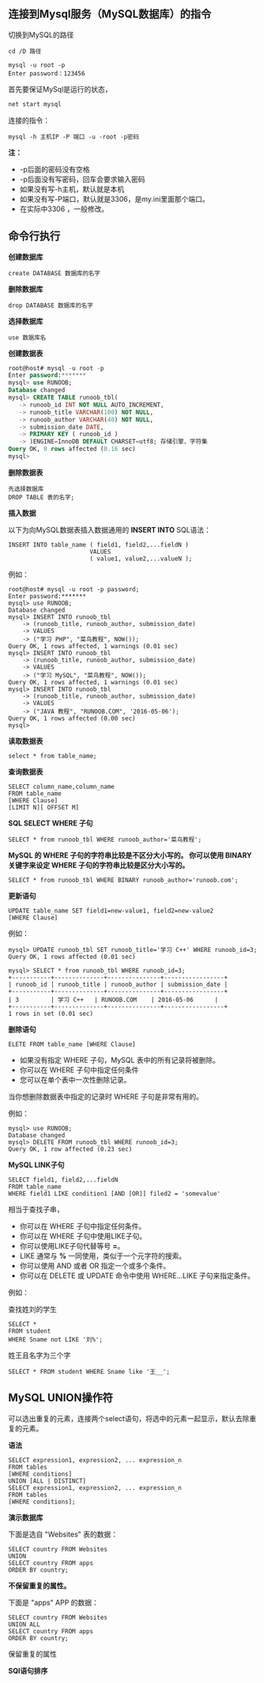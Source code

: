 ## 连接到Mysql服务（MySQL数据库）的指令

切换到MySQL的路径

```
cd /D 路径
```

```mysql
mysql -u root -p
Enter password：123456
```

首先要保证MySql是运行的状态，

```c
net start mysql
```



连接的指令：

```mysql
mysql -h 主机IP -P 端口 -u -root -p密码
```

**注：**

- -p后面的密码没有空格
- -p后面没有写密码，回车会要求输入密码
- 如果没有写-h主机，默认就是本机
- 如果没有写-P端口，默认就是3306，是my.ini里面那个端口。
- 在实际中3306 ，一般修改。



## 命令行执行



**创建数据库**

```
create DATABASE 数据库的名字
```



**删除数据库**

````
drop DATABASE 数据库的名字
````



**选择数据库**

```
use 数据库名
```



**创建数据表**

````sql
root@host# mysql -u root -p
Enter password:*******
mysql> use RUNOOB;
Database changed
mysql> CREATE TABLE runoob_tbl(
   -> runoob_id INT NOT NULL AUTO_INCREMENT,
   -> runoob_title VARCHAR(100) NOT NULL,
   -> runoob_author VARCHAR(40) NOT NULL,
   -> submission_date DATE,
   -> PRIMARY KEY ( runoob_id )
   -> )ENGINE=InnoDB DEFAULT CHARSET=utf8; 存储引擎、字符集
Query OK, 0 rows affected (0.16 sec)
mysql>
````



**删除数据表**

```mysql
先选择数据库
DROP TABLE 表的名字;
```



**插入数据**

以下为向MySQL数据表插入数据通用的 **INSERT INTO** SQL语法：

```mysql
INSERT INTO table_name ( field1, field2,...fieldN )
                       VALUES
                       ( value1, value2,...valueN );
```

例如：

```mysql
root@host# mysql -u root -p password;
Enter password:*******
mysql> use RUNOOB;
Database changed
mysql> INSERT INTO runoob_tbl 
    -> (runoob_title, runoob_author, submission_date)
    -> VALUES
    -> ("学习 PHP", "菜鸟教程", NOW());
Query OK, 1 rows affected, 1 warnings (0.01 sec)
mysql> INSERT INTO runoob_tbl
    -> (runoob_title, runoob_author, submission_date)
    -> VALUES
    -> ("学习 MySQL", "菜鸟教程", NOW());
Query OK, 1 rows affected, 1 warnings (0.01 sec)
mysql> INSERT INTO runoob_tbl
    -> (runoob_title, runoob_author, submission_date)
    -> VALUES
    -> ("JAVA 教程", "RUNOOB.COM", '2016-05-06');
Query OK, 1 rows affected (0.00 sec)
mysql>
```



**读取数据表**

```mysql
select * from table_name;
```



**查询数据表**

```mysql
SELECT column_name,column_name
FROM table_name
[WHERE Clause]
[LIMIT N][ OFFSET M]
```



**SQL SELECT WHERE 子句**

```mysql
SELECT * from runoob_tbl WHERE runoob_author='菜鸟教程';
```



**MySQL 的 WHERE 子句的字符串比较是不区分大小写的。 你可以使用 BINARY 关键字来设定 WHERE 子句的字符串比较是区分大小写的。**

```mysql
SELECT * from runoob_tbl WHERE BINARY runoob_author='runoob.com';
```

**更新语句**

```mysql
UPDATE table_name SET field1=new-value1, field2=new-value2
[WHERE Clause]
```

例如：

```mysql
mysql> UPDATE runoob_tbl SET runoob_title='学习 C++' WHERE runoob_id=3;
Query OK, 1 rows affected (0.01 sec)
 
mysql> SELECT * from runoob_tbl WHERE runoob_id=3;
+-----------+--------------+---------------+-----------------+
| runoob_id | runoob_title | runoob_author | submission_date |
+-----------+--------------+---------------+-----------------+
| 3         | 学习 C++   | RUNOOB.COM    | 2016-05-06      |
+-----------+--------------+---------------+-----------------+
1 rows in set (0.01 sec)
```

**删除语句**

```MySQL
ELETE FROM table_name [WHERE Clause]
```

- 如果没有指定 WHERE 子句，MySQL 表中的所有记录将被删除。
- 你可以在 WHERE 子句中指定任何条件
- 您可以在单个表中一次性删除记录。

当你想删除数据表中指定的记录时 WHERE 子句是非常有用的。

例如：

```mysql
mysql> use RUNOOB;
Database changed
mysql> DELETE FROM runoob_tbl WHERE runoob_id=3;
Query OK, 1 row affected (0.23 sec)
```



**MySQL LINK子句**

```mysql
SELECT field1, field2,...fieldN 
FROM table_name
WHERE field1 LIKE condition1 [AND [OR]] filed2 = 'somevalue'
```

相当于查找子串，

- 你可以在 WHERE 子句中指定任何条件。
- 你可以在 WHERE 子句中使用LIKE子句。
- 你可以使用LIKE子句代替等号 **=**。
- LIKE 通常与 **%** 一同使用，类似于一个元字符的搜索。
- 你可以使用 AND 或者 OR 指定一个或多个条件。
- 你可以在 DELETE 或 UPDATE 命令中使用 WHERE...LIKE 子句来指定条件。

例如：

查找姓刘的学生

```mysql
SELECT *
FROM student
WHERE Sname not LIKE '刘%';
```

姓王且名字为三个字

```mysql
SELECT * FROM student WHERE Sname like '王__';
```



## MySQL   UNION操作符

可以选出重复的元素，连接两个select语句，将选中的元素一起显示，默认去除重复的元素。



**语法**

```mysql
SELECT expression1, expression2, ... expression_n
FROM tables
[WHERE conditions]
UNION [ALL | DISTINCT]
SELECT expression1, expression2, ... expression_n
FROM tables
[WHERE conditions];
```

**演示数据库**

下面是选自 "Websites" 表的数据：

```mysql
SELECT country FROM Websites
UNION
SELECT country FROM apps
ORDER BY country;
```

**不保留重复的属性。**

下面是 "apps" APP 的数据：

```mysql
SELECT country FROM Websites
UNION ALL
SELECT country FROM apps
ORDER BY country;
```

保留重复的属性

**SQl语句排序**



```mysql

```

